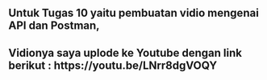 <h2>Untuk Tugas 10 yaitu pembuatan vidio mengenai API dan Postman,</h2>
<h2>Vidionya saya uplode ke Youtube dengan link berikut : https://youtu.be/LNrr8dgVOQY</h2>
